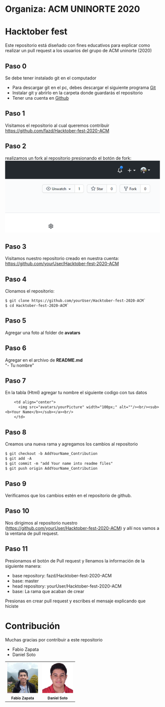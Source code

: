 # Organiza: ACM UNINORTE 2020

# Hacktober fest

Este repositorio está diseñado con fines educativos para explicar como realizar un pull request a los usuarios del grupo de ACM uninorte (2020)

## Paso 0

Se debe tener instalado git en el computador

- Para descargar git en el pc, debes descargar el siguiente programa [Git](https://git-scm.com/downloads)
- Instalar git y abrirlo en la carpeta donde guardarás el repositorio
- Tener una cuenta en [Github](htpps://www.github.com)

## Paso 1

Visitamos el repositorio al cual queremos contribuir
https://github.com/fazd/Hacktober-fest-2020-ACM

## Paso 2

realizamos un fork al repositorio presionando el botón de fork:
![alt text](guide-files/fork.PNG?raw=true 'Fork')

## Paso 3

Visitamos nuestro repositorio creado en nuestra cuenta:
https://github.com/yourUser/Hacktober-fest-2020-ACM

## Paso 4

Clonamos el repositorio:

```ssh
$ git clone https://github.com/yourUser/Hacktober-fest-2020-ACM`
$ cd Hacktober-fest-2020-ACM`
```

## Paso 5

Agregar una foto al folder de **avatars**

## Paso 6

Agregar en el archivo de **README.md**  
"- Tu nombre"

## Paso 7

En la tabla (Html) agregar tu nombre el siguiente codigo con tus datos

```ssh
    <td align="center">
      <img src="avatars/yourPicture" width="100px;" alt=""/><br/><sub><b>Your Name</b></sub></a><br/>
    </td>
```

## Paso 8

Creamos una nueva rama y agregamos los cambios al repositorio

```ssh
$ git checkout -b AddYourName_Contribution
$ git add -A
$ git commit -m "add Your name into readme files"
$ git push origin AddYourName_Contribution
```

## Paso 9

Verificamos que los cambios estén en el repositorio de github.

## Paso 10

Nos dirigimos al repositorio nuestro (https://github.com/yourUser/Hacktober-fest-2020-ACM) y allí nos vamos a la ventana de pull request.

## Paso 11

Presionamos el botón de Pull request y llenamos la información de la siguiente manera:

- base repository: fazd/Hacktober-fest-2020-ACM
- base: master
- head repository: yourUser/Hacktober-fest-2020-ACM
- base: La rama que acaban de crear

Presionas en crear pull request y escribes el mensaje explicando que hiciste

# Contribución

Muchas gracias por contribuir a este repositorio

- Fabio Zapata
- Daniel Soto

<table>
<tr>
    <td align="center"><img src="avatars/fabioZapata.jpg" width="100px;" alt=""/><br /><sub><b>Fabio Zapata</b></sub></a><br/></td>
    <td align="center"><img src="avatars/yo.jpg" width="100px;" alt=""/><br /><sub><b>Daniel Soto</b></sub></a><br/></td>
</tr>
  
</table>
